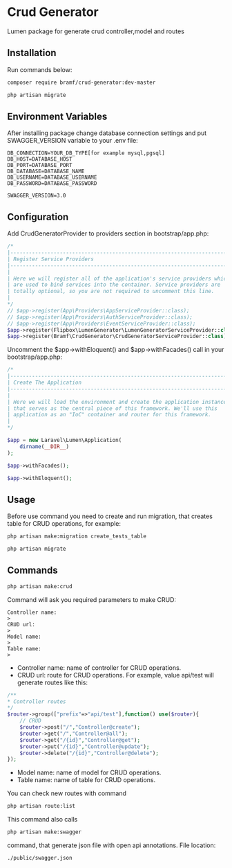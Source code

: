 
# Crud Generator

Lumen package for generate crud controller,model and routes
## Installation

Run commands below:

```bash
composer require bramf/crud-generator:dev-master
```
```bash
php artisan migrate
```
## Environment Variables

After installing package change database connection settings and put SWAGGER_VERSION variable to your .env file:

`DB_CONNECTION=YOUR_DB_TYPE[for example mysql,pgsql]`\
`DB_HOST=DATABASE_HOST`\
`DB_PORT=DATABASE_PORT`\
`DB_DATABASE=DATABASE_NAME`\
`DB_USERNAME=DATABASE_USERNAME`\
`DB_PASSWORD=DATABASE_PASSWORD`

`SWAGGER_VERSION=3.0`

## Configuration

Add CrudGeneratorProvider to providers section in bootstrap/app.php:

```php
/*
|--------------------------------------------------------------------------
| Register Service Providers
|--------------------------------------------------------------------------
|
| Here we will register all of the application's service providers which
| are used to bind services into the container. Service providers are
| totally optional, so you are not required to uncomment this line.
|
*/
// $app->register(App\Providers\AppServiceProvider::class);
// $app->register(App\Providers\AuthServiceProvider::class);
// $app->register(App\Providers\EventServiceProvider::class);
$app->register(Flipbox\LumenGenerator\LumenGeneratorServiceProvider::class);
$app->register(Bramf\CrudGenerator\CrudGeneratorServiceProvider::class);
```

Uncomment the $app->withEloquent() and $app->withFacades() call in your bootstrap/app.php:

```php
/*
|--------------------------------------------------------------------------
| Create The Application
|--------------------------------------------------------------------------
|
| Here we will load the environment and create the application instance
| that serves as the central piece of this framework. We'll use this
| application as an "IoC" container and router for this framework.
|
*/

$app = new Laravel\Lumen\Application(
    dirname(__DIR__)
);

$app->withFacades();

$app->withEloquent();
```

## Usage

Before use command you need to create and run migration, that creates table for CRUD operations, for example:
```bash
php artisan make:migration create_tests_table
```

```bash
php artisan migrate
```
## Commands
```bash
php artisan make:crud
```
Command will ask you required parameters to make CRUD:

`Controller name:`\
`>`\
`CRUD url:`\
`>`\
`Model name:`\
`>`\
`Table name:`\
`>`

- Controller name: name of controller for CRUD operations.
- CRUD url: route for CRUD operations. For example, value api/test will generate routes like this:
```php
/**
* Controller routes
*/
$router->group(["prefix"=>"api/test"],function() use($router){
    // CRUD
    $router->post("/","Controller@create");
    $router->get("/","Controller@all");
    $router->get("/{id}","Controller@get");
    $router->put("/{id}","Controller@update");
    $router->delete("/{id}","Controller@delete");
});
```
- Model name: name of model for CRUD operations.
- Table name: name of table for CRUD operations.

You can check new routes with command
```bash
php artisan route:list
```

This command also calls
```bash
php artisan make:swagger
```
command, that generate json file with open api annotations. File location:
```bash
./public/swagger.json
```
